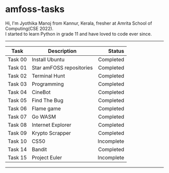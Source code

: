 # **amfoss-tasks**
Hi, I'm Jyothika Manoj from Kannur, Kerala, fresher at Amrita School of Computing(CSE 2022).
<br>
I started to learn Python in grade 11 and have loved to code ever since. 
<br>

---
|Task| Description|Status|
|:-------:|--------|------------:|
|Task 00|Install Ubuntu|Completed|
|Task 01|Star amFOSS repositories|Completed|
|Task 02|Terminal Hunt|Completed|
|Task 03|Programming|Completed|
|Task 04|CineBot|Completed|
|Task 05|Find The Bug|Completed|
|Task 06|Flame game|Completed|
|Task 07|Go WASM|Completed|
|Task 08|Internet Explorer|Completed|
|Task 09|Krypto Scrapper|Completed|
|Task 10|CS50|Incomplete|
|Task 14|Bandit|Completed|
|Task 15|Project Euler|Incomplete|

----

